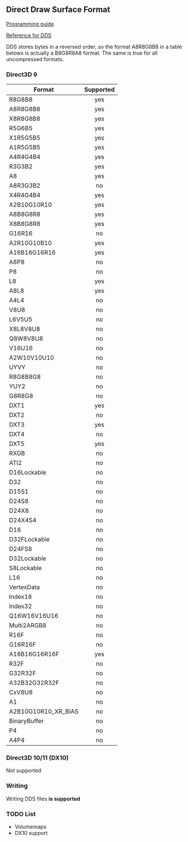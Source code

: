 ## Direct Draw Surface Format

[Programming guide](https://docs.microsoft.com/en-us/windows/desktop/direct3ddds/dx-graphics-dds-pguide)

[Reference for DDS](https://docs.microsoft.com/en-us/windows/desktop/direct3ddds/dx-graphics-dds-reference)

DDS stores bytes in a reversed order, so the format A8R8G8B8 in a table belows is actually a
B8G8R8A8 format. The same is true for all uncompressed formats.

### Direct3D 9

| Format        | Supported |
| ------------- |:---------:|
| R8G8B8        |    yes    |
| A8R8G8B8      |    yes    |
| X8R8G8B8      |    yes    |
| R5G6B5        |    yes    |
| X1R5G5B5      |    yes    |
| A1R5G5B5      |    yes    |
| A4R4G4B4      |    yes    |
| R3G3B2        |    yes    |
| A8            |    yes    |
| A8R3G3B2      |    no     |
| X4R4G4B4      |    yes    |
| A2B10G10R10   |    yes    |
| A8B8G8R8      |    yes    |
| X8B8G8R8      |    yes    |
| G16R16        |    no     |
| A2R10G10B10   |    yes    |
| A16B16G16R16  |    yes    |
| A8P8          |    no     |
| P8            |    no     |
| L8            |    yes    |
| A8L8          |    yes    |
| A4L4          |    no     |
| V8U8          |    no     |
| L6V5U5        |    no     |
| X8L8V8U8      |    no     |
| Q8W8V8U8      |    no     |
| V16U16        |    no     |
| A2W10V10U10   |    no     |
| UYVY          |    no     |
| R8G8B8G8      |    no     |
| YUY2          |    no     |
| G8R8G8        |    no     |
| DXT1          |    yes    |
| DXT2          |    no     |
| DXT3          |    yes    |
| DXT4          |    no     |
| DXT5          |    yes    |
| RXGB          |    no     |
| ATI2          |    no     |
| D16Lockable   |    no     |
| D32           |    no     |
| D15S1         |    no     |
| D24S8         |    no     |
| D24X8         |    no     |
| D24X4S4       |    no     |
| D16           |    no     |
| D32FLockable  |    no     |
| D24FS8        |    no     |
| D32Lockable   |    no     |
| S8Lockable    |    no     |
| L16           |    no     |
| VertexData    |    no     |
| Index16       |    no     |
| Index32       |    no     |
| Q16W16V16U16  |    no     |
| Multi2ARGB8   |    no     |
| R16F          |    no     |
| G16R16F       |    no     |
| A16B16G16R16F |    yes    |
| R32F          |    no     |
| G32R32F       |    no     |
| A32B32G32R32F |    no     |
| CxV8U8        |    no     |
| A1            |    no     |
| A2B10G10R10_XR_BIAS |    no     |
| BinaryBuffer  |    no     |
| P4            |    no     |
| A4P4          |    no     |

### Direct3D 10/11 (DX10)

Not supported

### Writing

Writing DDS files **is supported**

### TODO List

* Volumemaps
* DX10 support

